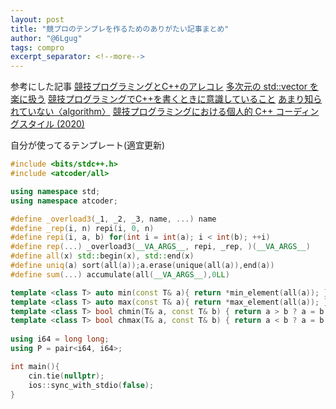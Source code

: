 ```yaml
---
layout: post
title: "競プロのテンプレを作るためのありがたい記事まとめ"
author: "@6Lgug"
tags: compro
excerpt_separator: <!--more-->
---
```


参考にした記事
[競技プログラミングとC++のアレコレ](https://koturn.hatenablog.com/entry/2018/07/29/180000)
[多次元の std::vector を楽に扱う](https://koturn.hatenablog.com/entry/2018/08/01/010000)
[競技プログラミングでC++を書くときに意識していること](https://blog.knshnb.com/posts/competitive-cplusplus-real/)
[あまり知られていない〈algorithm〉](https://hackmd.io/@tatyam-prime/cpp_algorithm)
[競技プログラミングにおける個人的 C++ コーディングスタイル (2020)](https://kmyk.github.io/blog/blog/2020/10/25/coding-style-for-competitive-programming/)

自分が使ってるテンプレート(適宜更新)

```cpp
#include <bits/stdc++.h>
#include <atcoder/all>

using namespace std;
using namespace atcoder;

#define _overload3(_1, _2, _3, name, ...) name
#define _rep(i, n) repi(i, 0, n)
#define repi(i, a, b) for(int i = int(a); i < int(b); ++i)
#define rep(...) _overload3(__VA_ARGS__, repi, _rep, )(__VA_ARGS__)
#define all(x) std::begin(x), std::end(x)
#define uniq(a) sort(all(a));a.erase(unique(all(a)),end(a))
#define sum(...) accumulate(all(__VA_ARGS__),0LL)

template <class T> auto min(const T& a){ return *min_element(all(a)); }
template <class T> auto max(const T& a){ return *max_element(all(a)); }
template <class T> bool chmin(T& a, const T& b) { return a > b ? a = b, true : false; }
template <class T> bool chmax(T& a, const T& b) { return a < b ? a = b, true : false; }
 
using i64 = long long;
using P = pair<i64, i64>;

int main(){
    cin.tie(nullptr);
    ios::sync_with_stdio(false);
}
```